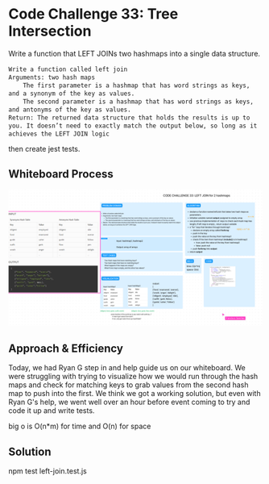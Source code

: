 # Code Challenge 33: Tree Intersection

Write a function that LEFT JOINs two hashmaps into a single data structure.

    Write a function called left join
    Arguments: two hash maps
        The first parameter is a hashmap that has word strings as keys, and a synonym of the key as values.
        The second parameter is a hashmap that has word strings as keys, and antonyms of the key as values.
    Return: The returned data structure that holds the results is up to you. It doesn’t need to exactly match the output below, so long as it achieves the LEFT JOIN logic

then create jest tests.

## Whiteboard Process

![Alt text](../../assets/CodeChallenge33WhiteBoard.png)

## Approach & Efficiency

Today, we had Ryan G step in and help guide us on our whiteboard. We were struggling with trying to visualize how we would run through the hash maps and check for matching  keys to grab values from the second hash map to push into the first. We think we got a working solution, but even with Ryan G's help, we went well over an hour before event coming to try and code it up and write tests.

big o is O(n*m) for time and O(n) for space

## Solution

npm test left-join.test.js

